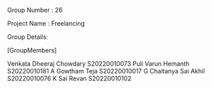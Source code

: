 Group Number : 26

Project Name : Freelancing

Group Details:

[GroupMembers]

Venkata Dheeraj Chowdary    S20220010073
Puli Varun Hemanth          S20220010181
A Gowtham Teja              S20220010017
G Chaitanya Sai Akhil       S20220010076
K Sai Revan                 S20220010102

